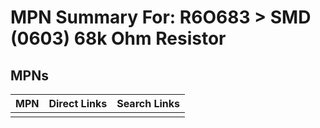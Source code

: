 



# MPN Summary For: R6O683 > SMD (0603) 68k Ohm Resistor

## MPNs
  

|MPN|Direct Links|Search Links|
| :--- | :--- | :--- |
||||
